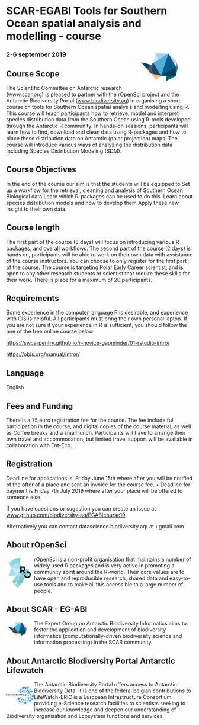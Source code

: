 # SCAR-EGABI Tools for Southern Ocean spatial analysis and modelling - course

<img src="/images/EGABI_logo.svg" alt="EG-ABI Logo"
	title="EG-ABI Logo" width="150"  align="right"/>

### 2-6 september 2019
## Course Scope

The Scientific Committee on Antarctic research (www.scar.org) is pleased to partner with the rOpenSci project and the Antarctic Biodiversity Portal (www.biodiversity.aq) in organising a short course on tools for Southern Ocean spatial analysis and modelling using R.
This course will teach participants how to retrieve, model and interpret species distribution data from the Southern Ocean using R-tools developed through the Antarctic R community. In hands-on sessions, participants will learn how to find, download and clean data using R-packages and how to place these distribution data on Antarctic (polar projection) maps. The course will introduce various ways of analyzing the distribution data including  Species Distribution Modeling (SDM). 

## Course Objectives
In the end of the course our aim is that the students will be equipped to
Set up a workflow for the retrieval, cleaning and analysis of Southern Ocean Biological data
Learn which R-packages can be used to do this.
Learn about species distribution models and how to develop them
Apply these new insight to their own data.

## Course length
The first part of the course (3 days)  will focus on introducing various R packages, and overall workflows. The second part of the course (2 days) is hands on, participants will be able to work on their own data with assistance of the course instructors. You can choose to only register for the first part of the course.
The course is targeting Polar Early Career scientist, and is open to any other research students or scientist that require these skills for their work. There is place for a maximum of 20 participants.


## Requirements
Some experience in the computer language R is desirable, and experience with GIS is helpful. All participants must bring their own personal laptop.
If you are not sure if your experience in R is sufficient, you should follow the one of the free online course below:

https://swcarpentry.github.io/r-novice-gapminder/01-rstudio-intro/

https://obis.org/manual/intror/


## Language	
English

## Fees and Funding
There is a 75 euro registration fee for the course.
The fee include full participation in the course, and digital copies of the course material, as well as Coffee breaks and a small lunch.
Participants will have to arrange their own travel and accommodation, but limited travel support will be available in collaboration with Ent-Eco.

## Registration
Deadline for applications is: Friday June 15th where after you will be notified of the offer of a place and sent an invoice for the course fee.
• Deadline for payment is Friday 7th July 2019 where after your place will be offered to someone else.

If you have questions or sugestion you can create an issue at www.github.com/biodiversity-aq/EGABIcourse19

Alternatively you can contact datascience.biodiversity.aq( at ) gmail.com

## About rOpenSci 

<img src="/images/icon_short_color.svg" alt="rOpenSci"
	title="rOpenSci Logo" width="75"  align="left"/>
	
rOpenSci is a non-profit organisation that maintains a number of widely used R packages and is very active in promoting a community spirit around the R-world. Their core values are to have open and reproducible research, shared data and easy-to-use tools and to make all this accessible to a large number of people.



## About SCAR - EG-ABI

<img src="/images/EGABI_logo.svg" alt="EG-ABI Logo"
	title="EG-ABI Logo" width="75"  align="left"/>

The Expert Group on Antarctic Biodiversity Informatics aims to foster the application and development of biodiversity informatics (computationally-driven biodiversity science and information processing) in the SCAR community.



## About Antarctic Biodiversity Portal Antarctic Lifewatch

<img src="/images/AntaBIF_Logo.jpg" alt="Antarctic Biodiversity Portal"
	title="Antarctic Biodiversity Portal" width="75"  align="left"/>

The Antarctic Biodiversity Portal offers access to Antarctic Biodiversity Data. It is one of the federal belgian contributions to LifeWatch-ERIC is a European Infrastructure Consortium providing e-Science research facilities to scientists seeking to increase our knowledge and deepen our understanding of Biodiversity organisation and Ecosystem functions and services.

